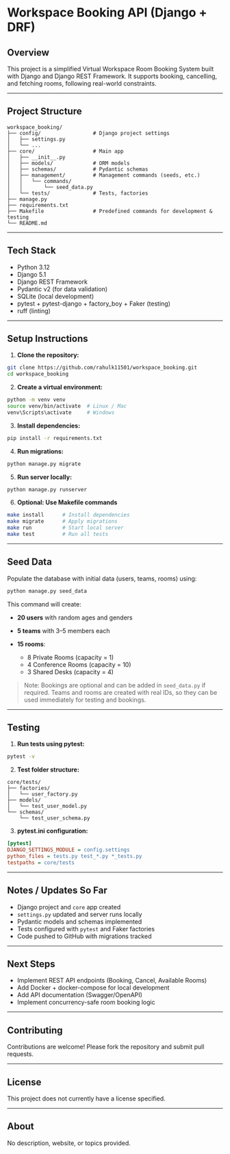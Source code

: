 # Workspace Booking API (Django + DRF)

## Overview

This project is a simplified Virtual Workspace Room Booking System built with Django and Django REST Framework. It supports booking, cancelling, and fetching rooms, following real-world constraints.

---

## Project Structure

```
workspace_booking/
├── config/                 # Django project settings
│   ├── settings.py
│   └── ...
├── core/                   # Main app
│   ├── __init__.py
│   ├── models/             # ORM models
│   ├── schemas/            # Pydantic schemas
│   ├── management/         # Management commands (seeds, etc.)
│   │   └── commands/
│   │       └── seed_data.py
│   └── tests/              # Tests, factories
├── manage.py
├── requirements.txt
├── Makefile                # Predefined commands for development & testing
└── README.md
```

---

## Tech Stack

* Python 3.12
* Django 5.1
* Django REST Framework
* Pydantic v2 (for data validation)
* SQLite (local development)
* pytest + pytest-django + factory_boy + Faker (testing)
* ruff (linting)

---

## Setup Instructions

1. **Clone the repository:**

```bash
git clone https://github.com/rahulk11501/workspace_booking.git
cd workspace_booking
```

2. **Create a virtual environment:**

```bash
python -m venv venv
source venv/bin/activate  # Linux / Mac
venv\Scripts\activate     # Windows
```

3. **Install dependencies:**

```bash
pip install -r requirements.txt
```

4. **Run migrations:**

```bash
python manage.py migrate
```

5. **Run server locally:**

```bash
python manage.py runserver
```

6. **Optional: Use Makefile commands**

```bash
make install      # Install dependencies
make migrate      # Apply migrations
make run          # Start local server
make test         # Run all tests
```

---

## Seed Data

Populate the database with initial data (users, teams, rooms) using:

```bash
python manage.py seed_data
```

This command will create:

* **20 users** with random ages and genders
* **5 teams** with 3–5 members each
* **15 rooms**:

  * 8 Private Rooms (capacity = 1)
  * 4 Conference Rooms (capacity = 10)
  * 3 Shared Desks (capacity = 4)

> Note: Bookings are optional and can be added in `seed_data.py` if required. Teams and rooms are created with real IDs, so they can be used immediately for testing and bookings.

---

## Testing

1. **Run tests using pytest:**

```bash
pytest -v
```

2. **Test folder structure:**

```
core/tests/
├── factories/
│   └── user_factory.py
├── models/
│   └── test_user_model.py
└── schemas/
    └── test_user_schema.py
```

3. **pytest.ini configuration:**

```ini
[pytest]
DJANGO_SETTINGS_MODULE = config.settings
python_files = tests.py test_*.py *_tests.py
testpaths = core/tests
```

---

## Notes / Updates So Far

* Django project and `core` app created
* `settings.py` updated and server runs locally
* Pydantic models and schemas implemented
* Tests configured with `pytest` and Faker factories
* Code pushed to GitHub with migrations tracked

---

## Next Steps

* Implement REST API endpoints (Booking, Cancel, Available Rooms)
* Add Docker + docker-compose for local development
* Add API documentation (Swagger/OpenAPI)
* Implement concurrency-safe room booking logic

---

## Contributing

Contributions are welcome! Please fork the repository and submit pull requests.

---

## License

This project does not currently have a license specified.

---

## About

No description, website, or topics provided.

